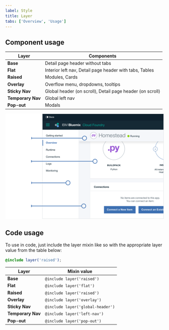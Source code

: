 ```yaml
---
label: Style
title: Layer
tabs: ['Overview', 'Usage']
---
```


## Component usage

Layer | Components
------|-----------
**Base** | Detail page header without tabs
**Flat** | Interior left nav, Detail page header with tabs, Tables
**Raised** | Modules, Cards
**Overlay** | Overflow menu, dropdowns, tooltips
**Sticky Nav** | Global header (on scroll), Detail page header (on scroll)
**Temporary Nav** | Global left nav
**Pop-out** | Modals

![Layer usage](images/layer-usage-604.png)

## Code usage

To use in code, just include the layer mixin like so with the appropriate layer value from the table below:

```scss
@include layer('raised');
```

Layer | Mixin value
------|-----------
**Base** | `@include layer('raised')`
**Flat** | `@include layer('flat')`
**Raised** | `@include layer('raised')`
**Overlay** | `@include layer('overlay')`
**Sticky Nav** | `@include layer('global-header')`
**Temporary Nav** | `@include layer('left-nav')`
**Pop-out** | `@include layer('pop-out')`
